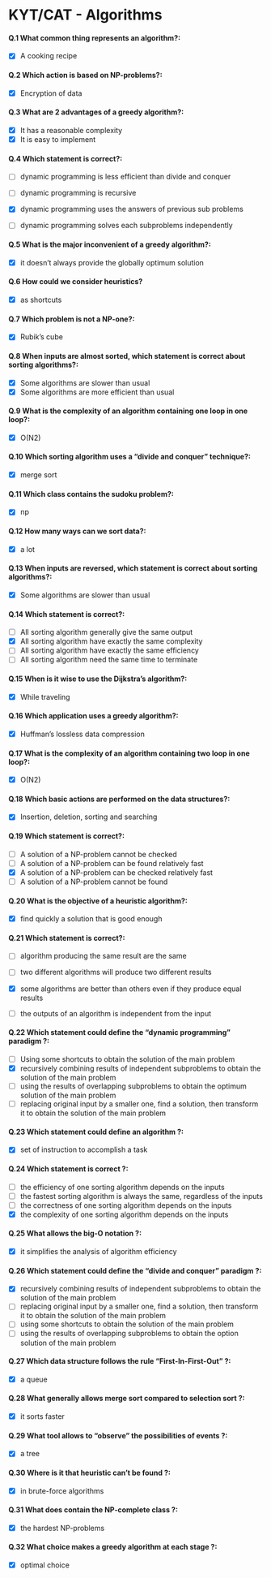 # KYT/CAT - Algorithms

#### Q.1 What common thing represents an algorithm?:

- [x] A cooking recipe

#### Q.2 Which action is based on NP-problems?:

- [x] Encryption of data

#### Q.3 What are 2 advantages of a greedy algorithm?:

- [x] It has a reasonable complexity
- [x] It is easy to implement

#### Q.4 Which statement is correct?:

- [ ] dynamic programming is less efficient than divide and conquer
- [ ] dynamic programming is recursive
- [x] dynamic programming uses the answers of previous sub problems
- [ ] dynamic programming solves each subproblems independently


#### Q.5 What is the major inconvenient of a greedy algorithm?:

- [x] it doesn’t always provide the globally optimum solution

#### Q.6 How could we consider heuristics?

- [x] as shortcuts

#### Q.7 Which problem is not a NP-one?:

- [x] Rubik’s cube

#### Q.8 When inputs are almost sorted, which statement is correct about sorting algorithms?:

- [x] Some algorithms are slower than usual
- [x] Some algorithms are more efficient than usual

#### Q.9 What is the complexity of an algorithm containing one loop in one loop?:

- [x] O(N2)

#### Q.10 Which sorting algorithm uses a “divide and conquer” technique?:

- [x] merge sort

#### Q.11 Which class contains the sudoku problem?:

- [x] np

#### Q.12 How many ways can we sort data?:

- [x] a lot

#### Q.13 When inputs are reversed, which statement is correct about sorting algorithms?:

- [x] Some algorithms are slower than usual

#### Q.14 Which statement is correct?:

- [ ] All sorting algorithm generally give the same output
- [x] All sorting algorithm have exactly the same complexity
- [ ] All sorting algorithm have exactly the same efficiency
- [ ] All sorting algorithm need the same time to terminate

#### Q.15 When is it wise to use the Dijkstra’s algorithm?:

- [x] While traveling

#### Q.16 Which application uses a greedy algorithm?:

- [x] Huffman’s lossless data compression

#### Q.17 What is the complexity of an algorithm containing two loop in one loop?:

- [x] O(N2)

#### Q.18 Which basic actions are performed on the data structures?:

- [x] Insertion, deletion, sorting and searching

#### Q.19 Which statement is correct?:

- [ ] A solution of a NP-problem cannot be checked
- [ ] A solution of a NP-problem can be found relatively fast
- [x] A solution of a NP-problem can be checked relatively fast
- [ ] A solution of a NP-problem cannot be found

#### Q.20 What is the objective of a heuristic algorithm?:

- [x] find quickly a solution that is good enough

#### Q.21 Which statement is correct?:

- [ ] algorithm producing the same result are the same
- [ ] two different algorithms will produce two different results
- [x] some algorithms are better than others even if they produce equal results
- [ ] the outputs of an algorithm is independent from the input


#### Q.22 Which statement could define the “dynamic programming” paradigm ?:

- [ ] Using some shortcuts to obtain the solution of the main problem
- [x] recursively combining results of independent subproblems to obtain the solution of the main problem
- [ ] using the results of overlapping subproblems to obtain the optimum solution of the main problem
- [ ] replacing original input by a smaller one, find a solution, then transform it to obtain the solution of the main problem

#### Q.23 Which statement could define an algorithm ?:

- [x] set of instruction to accomplish a task

#### Q.24 Which statement is correct ?:

- [ ] the efficiency of one sorting algorithm depends on the inputs
- [ ] the fastest sorting algorithm is always the same, regardless of the inputs
- [ ] the correctness of one sorting algorithm depends on the inputs
- [x] the complexity of one sorting algorithm depends on the inputs

#### Q.25 What allows the big-O notation ?:

- [x] it simplifies the analysis of algorithm efficiency


#### Q.26 Which statement could define the “divide and conquer” paradigm ?:

- [x] recursively combining results of independent subproblems to obtain the solution of the main problem
- [ ] replacing original input by a smaller one, find a solution, then transform it to obtain the solution of the main problem
- [ ] using some shortcuts to obtain the solution of the main problem
- [ ] using the results of overlapping subproblems to obtain the option solution of the main problem

#### Q.27 Which data structure follows the rule “First-In-First-Out” ?:

- [x] a queue

#### Q.28 What generally allows merge sort compared to selection sort ?:

- [x] it sorts faster


#### Q.29 What tool allows to “observe” the possibilities of events ?:

- [x] a tree

#### Q.30 Where is it that heuristic can’t be found ?:

- [x] in brute-force algorithms

#### Q.31 What does contain the NP-complete class ?:

- [x] the hardest NP-problems

#### Q.32 What choice makes a greedy algorithm at each stage ?:

- [x] optimal choice
